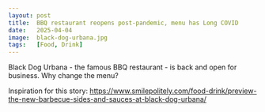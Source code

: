 ```yaml
---
layout: post
title:  BBQ restaurant reopens post-pandemic, menu has Long COVID
date:   2025-04-04
image:  black-dog-urbana.jpg
tags:   [Food, Drink]
---
```


Black Dog Urbana - the famous BBQ restaurant - is back and open for business. Why change the menu?

Inspiration for this story: https://www.smilepolitely.com/food-drink/preview-the-new-barbecue-sides-and-sauces-at-black-dog-urbana/
